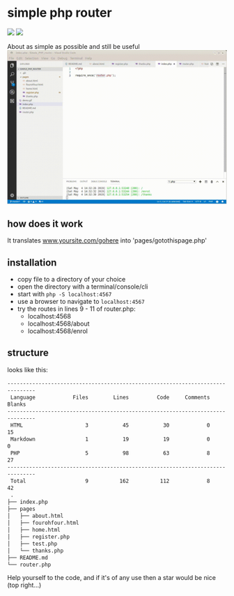 # simple php router
![](https://img.shields.io/badge/licence-free-green.svg) ![](https://img.shields.io/badge/frameworks-none-green.svg)

About as simple as possible and still be useful
![](demo.gif)

## how does it work

It translates www.yoursite.com/gohere into 'pages/gotothispage.php'

## installation

* copy file to a directory of your choice
* open the directory with a terminal/console/cli
* start with `php -S localhost:4567`
* use a browser to navigate to `localhost:4567`
* try the routes in lines 9 - 11 of router.php:
	* localhost:4568
	* localhost:4568/about
	* localhost:4568/enrol

## structure

looks like this:
```
-------------------------------------------------------------------------------
 Language            Files        Lines         Code     Comments       Blanks
-------------------------------------------------------------------------------
 HTML                    3           45           30            0           15
 Markdown                1           19           19            0            0
 PHP                     5           98           63            8           27
-------------------------------------------------------------------------------
 Total                   9          162          112            8           42
 .
├── index.php
├── pages
│   ├── about.html
│   ├── fourohfour.html
│   ├── home.html
│   ├── register.php
│   ├── test.php
│   └── thanks.php
├── README.md
└── router.php
 ```
Help yourself to the code, and if it's of any use then a star would be nice (top right...) 